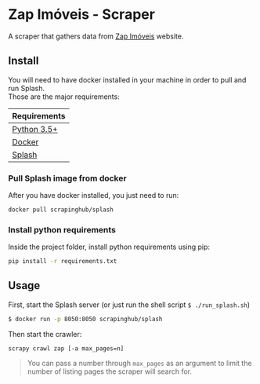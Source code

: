 # Zap Imóveis - Scraper
A scraper that gathers data from [Zap Imóveis](http://zapimoveis.com.br) website.

## Install
You will need to have docker installed in your machine in order to pull and run Splash.  
Those are the major requirements:

|Requirements|
|-|
|[Python 3.5+](https://www.python.org/)|
|[Docker](https://www.docker.com/) |
|[Splash](http://splash.readthedocs.io/)|

### Pull Splash image from docker
After you have docker installed, you just need to run:

```sh
docker pull scrapinghub/splash
```

### Install python requirements
Inside the project folder, install python requirements using pip:
```sh
pip install -r requirements.txt
```


## Usage

First, start the Splash server (or just run the shell script ``$ ./run_splash.sh``)

```sh
$ docker run -p 8050:8050 scrapinghub/splash
```

Then start the crawler:
```
scrapy crawl zap [-a max_pages=n]
```
> You can pass a number through `max_pages` as an argument to limit the number of listing pages the scraper will search for.
